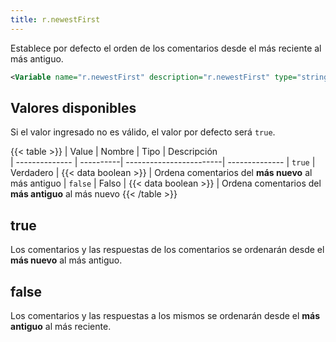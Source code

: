 ```yaml
---
title: r.newestFirst
---
```


Establece por defecto el orden de los comentarios desde el más reciente al más antiguo.

```xml
<Variable name="r.newestFirst" description="r.newestFirst" type="string" value="true"/>
```

## Valores disponibles

Si el valor ingresado no es válido, el valor por defecto será `true`.

{{< table >}}
| Value          | Nombre    | Tipo                    | Descripción   
| -------------- | ----------| ------------------------| --------------
| `true`         | Verdadero | {{< data boolean >}}    | Ordena comentarios del **más nuevo** al más antiguo
| `false`        | Falso     | {{< data boolean >}}    | Ordena comentarios del **más antiguo** al más nuevo
{{< /table >}}


## true

Los comentarios y las respuestas de los comentarios se ordenarán desde el **más nuevo** al más antiguo.

## false

Los comentarios y las respuestas a los mismos se ordenarán desde el **más antiguo** al más reciente.

